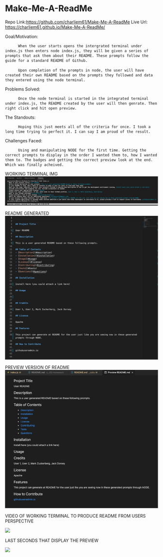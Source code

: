 # Make-Me-A-ReadMe

Repo Link:https://github.com/charliem61/Make-Me-A-ReadMe
Live Url: https://charliem61.github.io/Make-Me-A-ReadMe/

Goal/Motivation:

          When the user starts opens the intergrated terminal under index.js then enters node index.js, they will be given a series of prompts that ask them about their README. These prompts follow the guide for a standard README of Github.

          Upon completion of the prompts in node, the user will have created their own README based on the prompts they followed and data they entered using the node terminal.


Problems Solved:

          Once the node terminal is started in the integrated terminal under index.js, the README created by the user will then genrate. Then right click and hit open preview. 

The Standouts:

          Hoping this just meets all of the criteria for once. I took a long time trying to perfect it. I can say I am proud of the result.
    
Challenges Faced:
          
          Using and manipulating NODE for the first time. Getting the correct prompts to display in the order I wanted them to, how I wanted them to. The badges and getting the correct preview look at the end. Which was finally acheived.



WORKING TERMINAL IMG
<img src="imgs/Screen Shot 2022-02-08 at 11.34.20 PM.png">

README GENERATED
<img src="imgs/Screen Shot 2022-02-08 at 11.34.48 PM.png">

PREVIEW VERSION OF README
<img src="imgs/Screen Shot 2022-02-08 at 11.33.26 PM.png">

VIDEO OF WORKING TERMINAL TO PRODUCE README FROM USERS PERSPECTIVE

<img src= "https://watch.screencastify.com/v/kVbsnFLHR14rt1A2ThbR">

LAST SECONDS THAT DISPLAY THE PREVIEW

<img src= "https://watch.screencastify.com/v/KCWiew05JdeEldc7H3lD">
